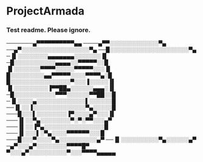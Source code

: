 # ProjectArmada

### Test readme. Please ignore.

───────▄▀▀▀▀▀▀▀▀▀▀▄▄
────▄▀▀░░░░░░░░░░░░░▀▄
──▄▀░░░░░░░░░░░░░░░░░░▀▄
──█░░░░░░░░░░░░░░░░░░░░░▀▄
─▐▌░░░░░░░░▄▄▄▄▄▄▄░░░░░░░▐▌
─█░░░░░░░░░░░▄▄▄▄░░▀▀▀▀▀░░█
▐▌░░░░░░░▀▀▀▀░░░░░▀▀▀▀▀░░░▐▌
█░░░░░░░░░▄▄▀▀▀▀▀░░░░▀▀▀▀▄░█
█░░░░░░░░░░░░░░░░▀░░░▐░░░░░▐▌
▐▌░░░░░░░░░▐▀▀██▄░░░░░░▄▄▄░▐▌
─█░░░░░░░░░░░▀▀▀░░░░░░▀▀██░░█
─▐▌░░░░▄░░░░░░░░░░░░░▌░░░░░░█
──▐▌░░▐░░░░░░░░░░░░░░▀▄░░░░░█
───█░░░▌░░░░░░░░▐▀░░░░▄▀░░░▐▌
───▐▌░░▀▄░░░░░░░░▀░▀░▀▀░░░▄▀
───▐▌░░▐▀▄░░░░░░░░░░░░░░░░█
───▐▌░░░▌░▀▄░░░░▀▀▀▀▀▀░░░█
───█░░░▀░░░░▀▄░░░░░░░░░░▄▀
──▐▌░░░░░░░░░░▀▄░░░░░░▄▀
─▄▀░░░▄▀░░░░░░░░▀▀▀▀█▀
▀░░░▄▀░░░░░░░░░░▀░░░▀▀▀▀▄▄▄▄▄
